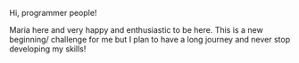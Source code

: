 Hi, programmer people!

Maria here and very happy and enthusiastic to be here. This is a new beginning/ challenge for me 
but I plan to have a long journey and never stop developing my skills!

